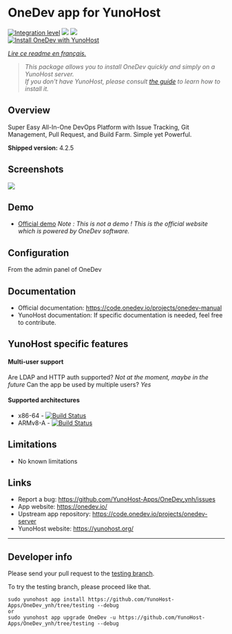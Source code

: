 # OneDev app for YunoHost

[![Integration level](https://dash.yunohost.org/integration/OneDev.svg)](https://dash.yunohost.org/appci/app/OneDev) ![](https://ci-apps.yunohost.org/ci/badges/OneDev.status.svg) ![](https://ci-apps.yunohost.org/ci/badges/OneDev.maintain.svg)  
[![Install OneDev with YunoHost](https://install-app.yunohost.org/install-with-yunohost.svg)](https://install-app.yunohost.org/?app=OneDev)

*[Lire ce readme en français.](./README_fr.md)*

> *This package allows you to install OneDev quickly and simply on a YunoHost server.  
If you don't have YunoHost, please consult [the guide](https://yunohost.org/#/install) to learn how to install it.*

## Overview
Super Easy All-In-One DevOps Platform with Issue Tracking, Git Management, Pull Request, and Build Farm. Simple yet Powerful.

**Shipped version:** 4.2.5

## Screenshots

![](https://user-images.githubusercontent.com/29739547/115375224-de9b0100-a1cd-11eb-9977-7d1201cbc519.png)

## Demo

* [Official demo](https://code.onedev.io/projects/)
*Note : This is not a demo ! This is the official website which is powered by OneDev software.*

## Configuration

From the admin panel of OneDev

## Documentation

 * Official documentation: https://code.onedev.io/projects/onedev-manual
 * YunoHost documentation: If specific documentation is needed, feel free to contribute.

## YunoHost specific features

#### Multi-user support

Are LDAP and HTTP auth supported? *Not at the moment, maybe in the future*
Can the app be used by multiple users? *Yes*

#### Supported architectures

* x86-64 - [![Build Status](https://ci-apps.yunohost.org/ci/logs/OneDev.svg)](https://ci-apps.yunohost.org/ci/apps/OneDev/)
* ARMv8-A - [![Build Status](https://ci-apps-arm.yunohost.org/ci/logs/OneDev.svg)](https://ci-apps-arm.yunohost.org/ci/apps/OneDev/)

## Limitations

* No known limitations

## Links

 * Report a bug: https://github.com/YunoHost-Apps/OneDev_ynh/issues
 * App website: https://onedev.io/
 * Upstream app repository: https://code.onedev.io/projects/onedev-server
 * YunoHost website: https://yunohost.org/

---

## Developer info

Please send your pull request to the [testing branch](https://github.com/YunoHost-Apps/OneDev_ynh/tree/testing).

To try the testing branch, please proceed like that.
```
sudo yunohost app install https://github.com/YunoHost-Apps/OneDev_ynh/tree/testing --debug
or
sudo yunohost app upgrade OneDev -u https://github.com/YunoHost-Apps/OneDev_ynh/tree/testing --debug
```
